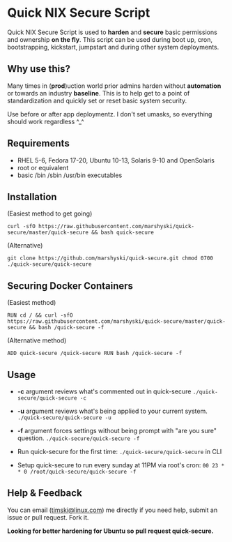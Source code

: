 Quick NIX Secure Script
==============
Quick NIX Secure Script is used to **harden** and **secure** basic permissions and ownership **on the fly**.  This script can be used during boot up, cron, bootstrapping, kickstart, jumpstart and during other system deployments.

Why use this?
--------------
Many times in (**prod**)uction world prior admins harden without **automation** or towards an industry **baseline**. This is to help get to a point of standardization and quickly set or reset basic system security.

Use before or after app deploymentz.  I don't set umasks, so everything should work regardless ^_^

Requirements
------------
  * RHEL 5-6, Fedora 17-20, Ubuntu 10-13, Solaris 9-10 and OpenSolaris
  * root or equivalent
  * basic /bin /sbin /usr/bin executables

Installation
------------
(Easiest method to get going)

``curl -sfO https://raw.githubusercontent.com/marshyski/quick-secure/master/quick-secure && bash quick-secure``
    
(Alternative)  

``git clone https://github.com/marshyski/quick-secure.git
chmod 0700 ./quick-secure/quick-secure``

Securing Docker Containers
------------
(Easiest method)

``RUN cd / && curl -sfO https://raw.githubusercontent.com/marshyski/quick-secure/master/quick-secure && bash /quick-secure -f``

(Alternative method) 

``ADD quick-secure /quick-secure
RUN bash /quick-secure -f``

Usage
-----
  * **-c** argument reviews what's commented out in quick-secure
  ``./quick-secure/quick-secure -c``
  * **-u** argument reviews what's being applied to your current system.
  ``./quick-secure/quick-secure -u``
  * **-f** argument forces settings without being prompt with "are you sure"
    question.
  ``./quick-secure/quick-secure -f``

  * Run quick-secure for the first time: ``./quick-secure/quick-secure`` in CLI
  * Setup quick-secure to run every sunday at 11PM via root's cron: ``00 23 * * 0 /root/quick-secure/quick-secure -f``

Help & Feedback
---------------
You can email (timski@linux.com) me directly if you need help, submit an issue or pull request.  Fork it.

**Looking for better hardening for Ubuntu so pull request quick-secure.**
